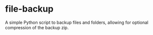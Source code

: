 # file-backup
A simple Python script to backup files and folders, allowing for optional compression of the backup zip.
